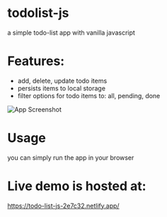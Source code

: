 # todolist-js
a simple todo-list app with vanilla javascript



# Features:
- add, delete, update todo items
- persists items to local storage
- filter options for todo items to: all, pending, done


![App Screenshot](https://i.ibb.co/ccxMbgt/screenshot.png)



# Usage
you can simply run the app in your browser


# Live demo is hosted at:
https://todo-list-js-2e7c32.netlify.app/


